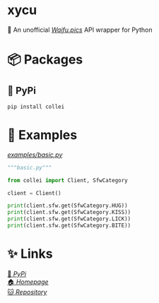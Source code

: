 # xycu
🍂 An unofficial [*Waifu.pics*](https://waifu.pics) API wrapper for Python

# 📦 Packages
## 🐍 PyPi
```sh
pip install collei
```
# 🔎 Examples
[*examples/basic.py*](https://github.com/elaresai/xycu/blob/main/examples/basic.py)
```py
"""basic.py"""

from collei import Client, SfwCategory

client = Client()

print(client.sfw.get(SfwCategory.HUG))
print(client.sfw.get(SfwCategory.KISS))
print(client.sfw.get(SfwCategory.LICK))
print(client.sfw.get(SfwCategory.BITE))
```

# ✨ Links
[🐍 *PyPi*](https://pypi.org/project/collei/)\
[🏠 *Homepage*](https://github.com/elaresai/collei)\
[🐱 *Repository*](https://github.com/elaresai/collei)
